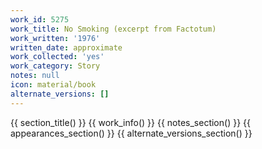 ```yaml
---
work_id: 5275
work_title: No Smoking (excerpt from Factotum)
work_written: '1976'
written_date: approximate
work_collected: 'yes'
work_category: Story
notes: null
icon: material/book
alternate_versions: []
---
```


{{ section_title() }}
{{ work_info() }}
{{ notes_section() }}
{{ appearances_section() }}
{{ alternate_versions_section() }}